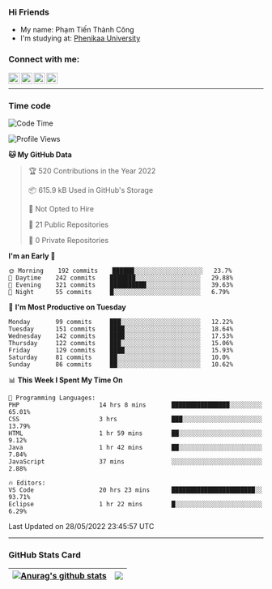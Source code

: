 ### Hi Friends

- My name: Phạm Tiến Thành Công
- I'm studying at: [Phenikaa University]


### Connect with me:
[<img align="left" alt="PhamTienThanhCong | Facebook" width="22px" src="https://upload.wikimedia.org/wikipedia/commons/thumb/1/16/Facebook-icon-1.png/640px-Facebook-icon-1.png" />][facebook]
[<img align="left" alt="PhamTienThanhCong | Zalo" width="22px" src="https://www.anphatpc.com.vn/template/anphat_2020v2/images/icon-zalo.jpg" />][zalo]
[<img align="left" alt="PhamTienThanhCong | LinkedIn" width="22px" src="https://cdn3.iconfinder.com/data/icons/inficons/512/linkedin.png" />][linkedin]
[<img align="left" alt="PhamTienThanhCong | tiktok" width="22px" src="https://cdn.worldvectorlogo.com/logos/tiktok-logo.svg" />][tiktok]

<br />

---

### Time code

<!--START_SECTION:waka-->
![Code Time](http://img.shields.io/badge/Code%20Time-379%20hrs%2055%20mins-blue)

![Profile Views](http://img.shields.io/badge/Profile%20Views-90-blue)

**🐱 My GitHub Data** 

> 🏆 520 Contributions in the Year 2022
 > 
> 📦 615.9 kB Used in GitHub's Storage 
 > 
> 🚫 Not Opted to Hire
 > 
> 📜 21 Public Repositories 
 > 
> 🔑 0 Private Repositories  
 > 
**I'm an Early 🐤** 

```text
🌞 Morning    192 commits    ██████░░░░░░░░░░░░░░░░░░░   23.7% 
🌆 Daytime    242 commits    ███████░░░░░░░░░░░░░░░░░░   29.88% 
🌃 Evening    321 commits    ██████████░░░░░░░░░░░░░░░   39.63% 
🌙 Night      55 commits     █░░░░░░░░░░░░░░░░░░░░░░░░   6.79%

```
📅 **I'm Most Productive on Tuesday** 

```text
Monday       99 commits     ███░░░░░░░░░░░░░░░░░░░░░░   12.22% 
Tuesday      151 commits    ████░░░░░░░░░░░░░░░░░░░░░   18.64% 
Wednesday    142 commits    ████░░░░░░░░░░░░░░░░░░░░░   17.53% 
Thursday     122 commits    ███░░░░░░░░░░░░░░░░░░░░░░   15.06% 
Friday       129 commits    ████░░░░░░░░░░░░░░░░░░░░░   15.93% 
Saturday     81 commits     ██░░░░░░░░░░░░░░░░░░░░░░░   10.0% 
Sunday       86 commits     ██░░░░░░░░░░░░░░░░░░░░░░░   10.62%

```


📊 **This Week I Spent My Time On** 

```text
💬 Programming Languages: 
PHP                      14 hrs 8 mins       ████████████████░░░░░░░░░   65.01% 
CSS                      3 hrs               ███░░░░░░░░░░░░░░░░░░░░░░   13.79% 
HTML                     1 hr 59 mins        ██░░░░░░░░░░░░░░░░░░░░░░░   9.12% 
Java                     1 hr 42 mins        ██░░░░░░░░░░░░░░░░░░░░░░░   7.84% 
JavaScript               37 mins             ░░░░░░░░░░░░░░░░░░░░░░░░░   2.88%

🔥 Editors: 
VS Code                  20 hrs 23 mins      ███████████████████████░░   93.71% 
Eclipse                  1 hr 22 mins        █░░░░░░░░░░░░░░░░░░░░░░░░   6.29%

```


 Last Updated on 28/05/2022 23:45:57 UTC
<!--END_SECTION:waka-->

---

### GitHub Stats Card

| <a href="https://github.com/phamtienthanhcong"><img align="center" src="https://github-readme-stats.vercel.app/api?username=PhamTienThanhCong&show_icons=true&include_all_commits=true&theme=buefy&hide_border=true&theme=ocean_dark" alt="Anurag's github stats" /></a> | <a href="https://github.com/phamtienthanhcong"><img align="center" src="https://github-readme-stats.vercel.app/api/top-langs/?username=PhamTienThanhCong&layout=compact&theme=buefy&hide_border=true&theme=ocean_dark" /></a> |
| ------------- | ------------- |

[Phenikaa University]: https://phenikaa-uni.edu.vn/vi
[facebook]: https://www.facebook.com/phamtienthanhcong
[linkedin]: https://linkedin.com/in/phamtienthanhcong
[zalo]: https://zalo.me/0396396332
[tiktok]: https://www.tiktok.com/@phamtienthanhcong
[web]: https://github.com/PhamTienThanhCong/web_dev
[min project]: https://github.com/PhamTienThanhCong/Project-Of-Web
[c and cpp]: https://github.com/PhamTienThanhCong/Code_C_and_Cpro
[python]: https://github.com/PhamTienThanhCong/Python_beginer

